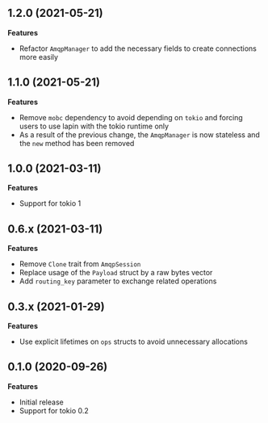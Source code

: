 ## 1.2.0 (2021-05-21)

**Features**

* Refactor `AmqpManager` to add the necessary fields to create connections more easily

## 1.1.0 (2021-05-21)

**Features**

* Remove `mobc` dependency to avoid depending on `tokio` and forcing users to use lapin with the tokio runtime only
* As a result of the previous change, the `AmqpManager` is now stateless and the `new` method has been removed 

## 1.0.0 (2021-03-11)

**Features**

* Support for tokio 1

## 0.6.x (2021-03-11)

**Features**

* Remove `Clone` trait from `AmqpSession`
* Replace usage of the `Payload` struct by a raw bytes vector
* Add `routing_key` parameter to exchange related operations


## 0.3.x (2021-01-29)

**Features**

* Use explicit lifetimes on `ops` structs to avoid unnecessary allocations

## 0.1.0 (2020-09-26)

**Features**

* Initial release
* Support for tokio 0.2
